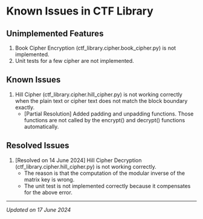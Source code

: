 # Known Issues in CTF Library

## Unimplemented Features

1. Book Cipher Encryption (ctf_library.cipher.book_cipher.py) is not implemented.
1. Unit tests for a few cipher are not implemented.

## Known Issues

1. Hill Cipher (ctf_library.cipher.hill_cipher.py) is not working correctly when the plain text or
cipher text does not match the block boundary exactly.
    - [Partial Resolution] Added padding and unpadding functions. Those functions are not called by the encrypt() and decrypt() functions automatically.

## Resolved Issues

1. [Resolved on 14 June 2024] Hill Cipher Decryption (ctf_library.cipher.hill_cipher.py) is not working correctly.
    - The reason is that the computation of the modular inverse of the matrix key is wrong.
    - The unit test is not implemented correctly because it compensates for the above error.

***

*Updated on 17 June 2024*
